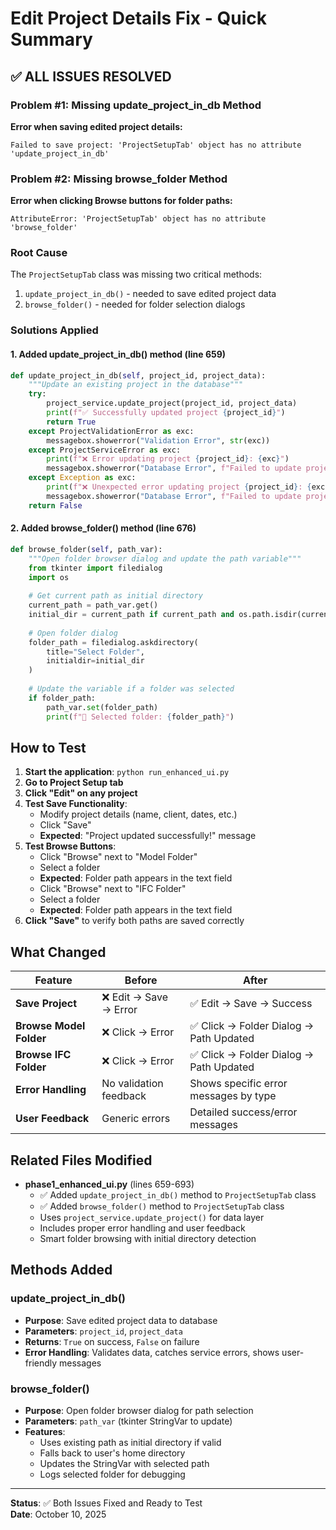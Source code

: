 # Edit Project Details Fix - Quick Summary

## ✅ ALL ISSUES RESOLVED

### Problem #1: Missing update_project_in_db Method
**Error when saving edited project details:**
```
Failed to save project: 'ProjectSetupTab' object has no attribute 'update_project_in_db'
```

### Problem #2: Missing browse_folder Method
**Error when clicking Browse buttons for folder paths:**
```
AttributeError: 'ProjectSetupTab' object has no attribute 'browse_folder'
```

### Root Cause
The `ProjectSetupTab` class was missing two critical methods:
1. `update_project_in_db()` - needed to save edited project data
2. `browse_folder()` - needed for folder selection dialogs

### Solutions Applied

#### 1. Added update_project_in_db() method (line 659)
```python
def update_project_in_db(self, project_id, project_data):
    """Update an existing project in the database"""
    try:
        project_service.update_project(project_id, project_data)
        print(f"✅ Successfully updated project {project_id}")
        return True
    except ProjectValidationError as exc:
        messagebox.showerror("Validation Error", str(exc))
    except ProjectServiceError as exc:
        print(f"❌ Error updating project {project_id}: {exc}")
        messagebox.showerror("Database Error", f"Failed to update project: {exc}")
    except Exception as exc:
        print(f"❌ Unexpected error updating project {project_id}: {exc}")
        messagebox.showerror("Database Error", f"Failed to update project: {exc}")
    return False
```

#### 2. Added browse_folder() method (line 676)
```python
def browse_folder(self, path_var):
    """Open folder browser dialog and update the path variable"""
    from tkinter import filedialog
    import os
    
    # Get current path as initial directory
    current_path = path_var.get()
    initial_dir = current_path if current_path and os.path.isdir(current_path) else os.path.expanduser("~")
    
    # Open folder dialog
    folder_path = filedialog.askdirectory(
        title="Select Folder",
        initialdir=initial_dir
    )
    
    # Update the variable if a folder was selected
    if folder_path:
        path_var.set(folder_path)
        print(f"📁 Selected folder: {folder_path}")
```

## How to Test

1. **Start the application**: `python run_enhanced_ui.py`
2. **Go to Project Setup tab**
3. **Click "Edit" on any project**
4. **Test Save Functionality**:
   - Modify project details (name, client, dates, etc.)
   - Click "Save"
   - **Expected**: "Project updated successfully!" message
5. **Test Browse Buttons**:
   - Click "Browse" next to "Model Folder"
   - Select a folder
   - **Expected**: Folder path appears in the text field
   - Click "Browse" next to "IFC Folder"
   - Select a folder
   - **Expected**: Folder path appears in the text field
6. **Click "Save"** to verify both paths are saved correctly

## What Changed

| Feature | Before | After |
|---------|--------|-------|
| **Save Project** | ❌ Edit → Save → Error | ✅ Edit → Save → Success |
| **Browse Model Folder** | ❌ Click → Error | ✅ Click → Folder Dialog → Path Updated |
| **Browse IFC Folder** | ❌ Click → Error | ✅ Click → Folder Dialog → Path Updated |
| **Error Handling** | No validation feedback | Shows specific error messages by type |
| **User Feedback** | Generic errors | Detailed success/error messages |

## Related Files Modified

- **phase1_enhanced_ui.py** (lines 659-693)
  - ✅ Added `update_project_in_db()` method to `ProjectSetupTab` class
  - ✅ Added `browse_folder()` method to `ProjectSetupTab` class
  - Uses `project_service.update_project()` for data layer
  - Includes proper error handling and user feedback
  - Smart folder browsing with initial directory detection

## Methods Added

### update_project_in_db()
- **Purpose**: Save edited project data to database
- **Parameters**: `project_id`, `project_data`
- **Returns**: `True` on success, `False` on failure
- **Error Handling**: Validates data, catches service errors, shows user-friendly messages

### browse_folder()
- **Purpose**: Open folder browser dialog for path selection
- **Parameters**: `path_var` (tkinter StringVar to update)
- **Features**:
  - Uses existing path as initial directory if valid
  - Falls back to user's home directory
  - Updates the StringVar with selected path
  - Logs selected folder for debugging

---

**Status**: ✅ Both Issues Fixed and Ready to Test  
**Date**: October 10, 2025
